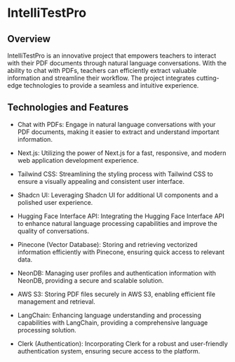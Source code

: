 # IntelliTestPro

## Overview

IntelliTestPro is an innovative project that empowers teachers to interact with their PDF documents through natural language conversations. With the ability to chat with PDFs, teachers can efficiently extract valuable information and streamline their workflow. The project integrates cutting-edge technologies to provide a seamless and intuitive experience.

## Technologies and Features

- Chat with PDFs: Engage in natural language conversations with your PDF documents, making it easier to extract and understand important information.

- Next.js: Utilizing the power of Next.js for a fast, responsive, and modern web application development experience.

- Tailwind CSS: Streamlining the styling process with Tailwind CSS to ensure a visually appealing and consistent user interface.

- Shadcn UI: Leveraging Shadcn UI for additional UI components and a polished user experience.

- Hugging Face Interface API: Integrating the Hugging Face Interface API to enhance natural language processing capabilities and improve the quality of conversations.

- Pinecone (Vector Database): Storing and retrieving vectorized information efficiently with Pinecone, ensuring quick access to relevant data.

- NeonDB: Managing user profiles and authentication information with NeonDB, providing a secure and scalable solution.

- AWS S3: Storing PDF files securely in AWS S3, enabling efficient file management and retrieval.

- LangChain: Enhancing language understanding and processing capabilities with LangChain, providing a comprehensive language processing solution.

- Clerk (Authentication): Incorporating Clerk for a robust and user-friendly authentication system, ensuring secure access to the platform.
